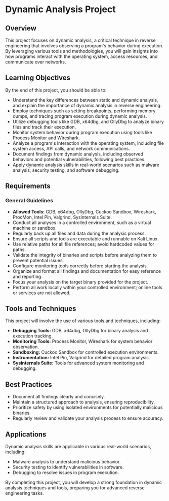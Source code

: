# Dynamic Analysis Project

## Overview

This project focuses on dynamic analysis, a critical technique in reverse engineering that involves observing a program's behavior during execution. By leveraging various tools and methodologies, you will gain insights into how programs interact with the operating system, access resources, and communicate over networks.

## Learning Objectives

By the end of this project, you should be able to:

- Understand the key differences between static and dynamic analysis, and explain the importance of dynamic analysis in reverse engineering.
- Employ techniques such as setting breakpoints, performing memory dumps, and tracing program execution during dynamic analysis.
- Utilize debugging tools like GDB, x64dbg, and OllyDbg to analyze binary files and track their execution.
- Monitor system behavior during program execution using tools like Process Monitor and Wireshark.
- Analyze a program's interaction with the operating system, including file system access, API calls, and network communications.
- Document findings from dynamic analysis, including observed behaviors and potential vulnerabilities, following best practices.
- Apply dynamic analysis skills in real-world scenarios such as malware analysis, security testing, and software debugging.

## Requirements

### General Guidelines

- **Allowed Tools:** GDB, x64dbg, OllyDbg, Cuckoo Sandbox, Wireshark, ProcMon, Intel Pin, Valgrind, Sysinternals Suite.
- Conduct all analyses in a controlled environment, such as a virtual machine or sandbox.
- Regularly back up all files and data during the analysis process.
- Ensure all scripts and tools are executable and runnable on Kali Linux.
- Use relative paths for all file references; avoid hardcoded values for paths.
- Validate the integrity of binaries and scripts before analyzing them to prevent potential issues.
- Configure monitoring tools correctly before starting the analysis.
- Organize and format all findings and documentation for easy reference and reporting.
- Focus your analysis on the target binary provided for the project.
- Perform all work locally within your controlled environment; online tools or services are not allowed.

## Tools and Techniques

This project will involve the use of various tools and techniques, including:

- **Debugging Tools:** GDB, x64dbg, OllyDbg for binary analysis and execution tracking.
- **Monitoring Tools:** Process Monitor, Wireshark for system behavior observation.
- **Sandboxing:** Cuckoo Sandbox for controlled execution environments.
- **Instrumentation:** Intel Pin, Valgrind for detailed program analysis.
- **Sysinternals Suite:** Tools for advanced system monitoring and debugging.

## Best Practices

- Document all findings clearly and concisely.
- Maintain a structured approach to analysis, ensuring reproducibility.
- Prioritize safety by using isolated environments for potentially malicious binaries.
- Regularly review and validate your analysis process to ensure accuracy.

## Applications

Dynamic analysis skills are applicable in various real-world scenarios, including:

- Malware analysis to understand malicious behavior.
- Security testing to identify vulnerabilities in software.
- Debugging to resolve issues in program execution.

By completing this project, you will develop a strong foundation in dynamic analysis techniques and tools, preparing you for advanced reverse engineering tasks.